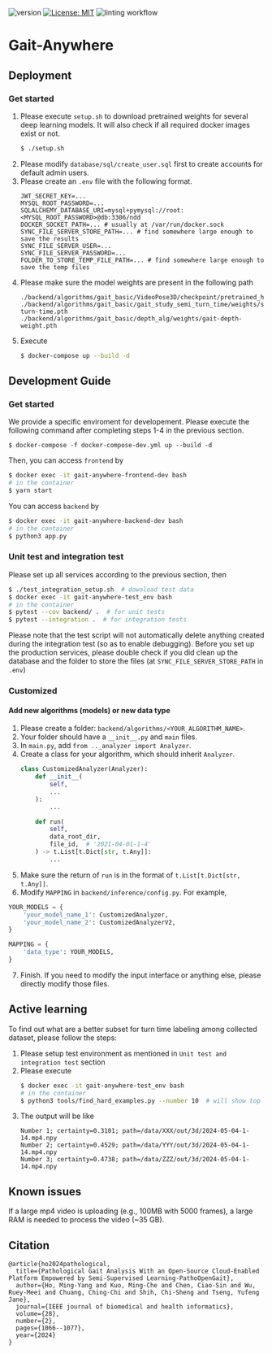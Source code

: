 ![version](https://img.shields.io/badge/version-0.9.4-red)
[![License: MIT](https://img.shields.io/badge/License-MIT-yellow.svg)](https://github.com/Kaminyou/PathoOpenGait/blob/main/LICENSE)
![linting workflow](https://github.com/Kaminyou/Gait-Anywhere/actions/workflows/main.yml/badge.svg)
# Gait-Anywhere

## Deployment
### Get started
1. Please execute `setup.sh` to download pretrained weights for several deep learning models. It will also check if all required docker images exist or not.
    ```bash
    $ ./setup.sh
    ```
2. Please modify `database/sql/create_user.sql` first to create accounts for default admin users.
3. Please create an `.env` file with the following format.
    ```env
    JWT_SECRET_KEY=...
    MYSQL_ROOT_PASSWORD=...
    SQLALCHEMY_DATABASE_URI=mysql+pymysql://root:<MYSQL_ROOT_PASSWORD>@db:3306/ndd
    DOCKER_SOCKET_PATH=... # usually at /var/run/docker.sock
    SYNC_FILE_SERVER_STORE_PATH=... # find somewhere large enough to save the results
    SYNC_FILE_SERVER_USER=...
    SYNC_FILE_SERVER_PASSWORD=...
    FOLDER_TO_STORE_TEMP_FILE_PATH=... # find somewhere large enough to save the temp files
    ```
4. Please make sure the model weights are present in the following path
    ```
    ./backend/algorithms/gait_basic/VideoPose3D/checkpoint/pretrained_h36m_detectron_coco.bin
    ./backend/algorithms/gait_basic/gait_study_semi_turn_time/weights/semi_vanilla_v2/gait-turn-time.pth
    ./backend/algorithms/gait_basic/depth_alg/weights/gait-depth-weight.pth
    ```
5. Execute
    ```bash
    $ docker-compose up --build -d
    ```

## Development Guide
### Get started
We provide a specific enviroment for developement. Please execute the following command after completing steps 1-4 in the previous section.
```
$ docker-compose -f docker-compose-dev.yml up --build -d
```
Then, you can access `frontend` by
```bash
$ docker exec -it gait-anywhere-frontend-dev bash
# in the container
$ yarn start
```

You can access `backend` by
```bash
$ docker exec -it gait-anywhere-backend-dev bash
# in the container
$ python3 app.py
```

### Unit test and integration test
Please set up all services according to the previous section, then
```bash
$ ./test_integration_setup.sh  # download test data
$ docker exec -it gait-anywhere-test_env bash
# in the container
$ pytest --cov backend/ .  # for unit tests
$ pytest --integration .  # for integration tests
```
Please note that the test script will not automatically delete anything created during the integration test (so as to enable debugging).
Before you set up the production services, please double check if you did clean up the database and the folder to store the files (at `SYNC_FILE_SERVER_STORE_PATH` in `.env`)

### Customized
#### Add new algorithms (models) or new data type
1. Please create a folder: `backend/algorithms/<YOUR_ALGORITHM_NAME>`.
2. Your folder should have a `__init__.py` and `main` files.
3. In `main.py`, add `from .._analyzer import Analyzer`.
4. Create a class for your algorithm, which should inherit `Analyzer`.
    ```python
    class CustomizedAnalyzer(Analyzer):
        def __init__(
            self,
            ...
        ):
            ...

        def run(
            self,
            data_root_dir,
            file_id,  # '2021-04-01-1-4'
        ) -> t.List[t.Dict[str, t.Any]]:
            ...
    ```
5. Make sure the return of `run` is in the format of `t.List[t.Dict[str, t.Any]]`.
6. Modify `MAPPING` in `backend/inference/config.py`. For example,
```python
YOUR_MODELS = {
    'your_model_name_1': CustomizedAnalyzer,
    'your_model_name_2': CustomizedAnalyzerV2,
}

MAPPING = {
    'data_type': YOUR_MODELS,
}

```
7. Finish. If you need to modify the input interface or anything else, please directly modify those files.

## Active learning
To find out what are a better subset for turn time labeling among collected dataset, please follow the steps:
1. Please setup test environment as mentioned in `Unit test and integration test` section
2. Please execute
    ```bash
    $ docker exec -it gait-anywhere-test_env bash
    # in the container
    $ python3 tools/find_hard_examples.py --number 10  # will show top 10
    ```
3. The output will be like
    ```
    Number 1; certainty=0.3101; path=/data/XXX/out/3d/2024-05-04-1-14.mp4.npy
    Number 2; certainty=0.4529; path=/data/YYY/out/3d/2024-05-04-1-14.mp4.npy
    Number 3; certainty=0.4738; path=/data/ZZZ/out/3d/2024-05-04-1-14.mp4.npy
    ```

## Known issues
If a large mp4 video is uploading (e.g., 100MB with 5000 frames), a large RAM is needed to process the video (~35 GB).

## Citation
```
@article{ho2024pathological,
  title={Pathological Gait Analysis With an Open-Source Cloud-Enabled Platform Empowered by Semi-Supervised Learning-PathoOpenGait},
  author={Ho, Ming-Yang and Kuo, Ming-Che and Chen, Ciao-Sin and Wu, Ruey-Meei and Chuang, Ching-Chi and Shih, Chi-Sheng and Tseng, Yufeng Jane},
  journal={IEEE journal of biomedical and health informatics},
  volume={28},
  number={2},
  pages={1066--1077},
  year={2024}
}
```
